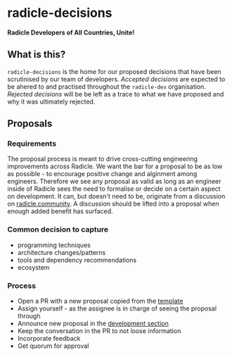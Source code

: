 # radicle-decisions

**Radicle Developers of All Countries, Unite!**

## What is this?

`radicle-decisions` is the home for our proposed decisions that have been
scrutinised by our team of developers.
_Accepted decisions_ are expected to be ahered to and practised throughout the
`radicle-dev` organisation.
_Rejected decisions_ will be be left as a trace to what we have proposed and why
it was ultimately rejected.

## Proposals

### Requirements

The proposal process is meant to drive cross-cutting engineering improvements
across Radicle. We want the bar for a proposal to be as low as possible - to
encourage positive change and alginment among engineers. Therefore we see any
proposal as valid as long as an engineer inside of Radicle sees the need to
formalise or decide on a certain aspect on development. It can, but doesn't
need to be, originate from a discussion on
[radicle.community](https://radicle.community). A discussion should be lifted
into a proposal when enough added benefit has surfaced.

### Common decision to capture

* programming techniques
* architecture changes/patterns
* tools and dependency recommendations
* ecosystem

### Process
* Open a PR with a new proposal copied from the [template]()
* Assign yourself - as the assignee is in charge of seeing the proposal through
* Announce new proposal in the [development
  section](https://radicle.community/c/development-discussion/9)
* Keep the conversation in the PR to not loose information
* Incorporate feedback
* Get quorum for approval

